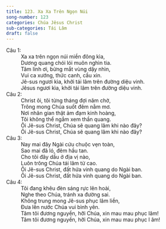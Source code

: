 ```yaml
---
title: 123. Xa Xa Trên Ngọn Núi
song-number: 123
categories: Chúa Jêsus Christ
sub-categories: Tái Lâm
draft: false
---
```

<dl><dt>Câu 1:</dt><dd data-verse="1">Xa xa trên ngọn núi miền đông kìa, <br/>Dương quang chói lói muôn nghìn tia. <br/>Tâm linh ơi, bừng mắt vùng dậy nhìn, <br/>Vui ca xướng, thức canh, cầu xin. <br/>Jê-sus ngươi kìa, khởi tái lâm trên đường diệu vinh. <br/>Jêsus ngươi kìa, khởi tái lâm trên đường diệu vinh. </dd><dt>Câu 2:</dt><dd data-verse="2">Christ ôi, tôi từng tháng đợi năm chờ, <br/>Trông mong Chúa suốt đêm nằm mơ. <br/>Nơi nhân gian thật ảm đạm kinh hoàng, <br/>Tôi không thể ngắm xem thần quang. <br/>Ôi Jê-sus Christ, Chúa sẽ quang lâm khi nào đây? <br/>Ôi Jê-sus Christ, Chúa sẽ quang lâm khi nào đây? </dd><dt>Câu 3:</dt><dd data-verse="3">Nay mai đây Ngài cứu chuộc vẹn toàn, <br/>Sao mai đã ló, đêm hầu tan. <br/>Cho tôi đây dầu ở địa vị nào, <br/>Luôn trông Chúa tái lâm từ cao. <br/>Ôi Jê-sus Christ, đất hứa vinh quang do Ngài ban. <br/>Ôi Jê-sus Christ, đất hứa vinh quang do Ngài ban. </dd><dt>Câu 4:</dt><dd data-verse="4">Tôi đang khêu đèn sáng rực lên hoài, <br/>Nghe theo Chúa, tránh xa đường sai. <br/>Không trung mong Jê-sus phục lâm liền, <br/>Đưa lên nước Chúa vui bình yên. <br/>Tâm tôi đương nguyền, hỡi Chúa, xin mau mau phục lâm! <br/>Tâm tôi đương nguyền, hỡi Chúa, xin mau mau phục l âm! </dd></dl>